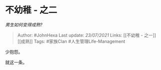 # 不幼稚 - 之二
*男生如何变得成熟?*

> Author: #JohnHexa
Last update: *23/07/2021* 
Links: [[不幼稚 - 之一]] [[成熟]]
Tags: #家族Clan #人生管理Life-Management 

 
少抱怨。

就这一条。



